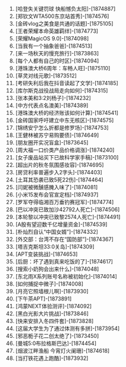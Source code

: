 
1. [哈登失关键罚球 快船憾负太阳]-[1874887]
1. [郑钦文WTA500东京站首秀]-[1874576]
1. [金砖vlog之美食是共通的话题]-[1875105]
1. [王者荣耀本命英雄羁绊]-[1874773]
1. [荣耀MagicOS 9.0]-[1874098]
1. [当我有一个抽象爸爸]-[1874513]
1. [来一场秋天的慢充旅行]-[1873863]
1. [每个人都有自己的时区]-[1874094]
1. [港珠澳大桥6周年：车畅人旺]-[1875110]
1. [草灵对线元歌]-[1873512]
1. [考研失利后我在抖音读起了文学]-[1874185]
1. [库尔斯克战役战局走向如何]-[1874315]
1. [张本美和3:2刘杨子]-[1874232]
1. [中方代表点名澳美]-[1874389]
1. [港珠澳大桥的经济账该如何计算]-[1874541]
1. [金砖国家呼吁建立中东无核区]-[1874575]
1. [锦绣安宁怎么折都是修罗场]-[1874753]
1. [王健林被苏宁易购要债]-[1874649]
1. [朋友圈开实况盲盒]-[1873645]
1. [周大福一口价类产品价格调涨]-[1874240]
1. [女子废品站买下已故科学家手稿]-[1873100]
1. [超出片的秋冬氛围感妆容]-[1874695]
1. [房贷利率普遍步入2字头]-[1874403]
1. [土耳其恐袭已致5死22伤]-[1874464]
1. [闫妮被微醺感腌入味了]-[1874081]
1. [小米15发布会官宣定档]-[1874937]
1. [罗军夺得临湘百万垂钓赛冠军]-[1874774]
1. [巴以冲突已致加沙42792人死亡]-[1874506]
1. [本轮黎以冲突已致黎2574人死亡]-[1874491]
1. [A股有望迎数千亿增量资金]-[1874539]
1. [朴灿烈自认“中国女婿”]-[1874332]
1. [外交部：台湾不存在“国防部”]-[1874367]
1. [塔吉克斯坦33:0关岛]-[1874309]
1. [APT变装挑战]-[1874653]
1. [后厨：坏了遇到真来吃饭的了]-[1874617]
1. [搜索小奶狗会出来什么]-[1874048]
1. [东北雨X系列账号名称被初始化]-[1874014]
1. [如何捕捉中微子]-[1874008]
1. [月亮它照墙根儿啊]-[1873930]
1. [下午茶APT]-[1873891]
1. [鸿蒙NEXT体验测评]-[1874092]
1. [黑白光影大片挑战]-[1873846]
1. [快来安排入冬四件套]-[1873828]
1. [这届大学生为了通过体测有多拼]-[1873954]
1. [邪恶栀子花二创太绝了]-[1873450]
1. [曼城5:0布拉格斯巴达]-[1874454]
1. [烟波江畔渔船 今宵灯火阑珊]-[1874618]
1. [当打铁花遇上跑酷]-[1873932]
